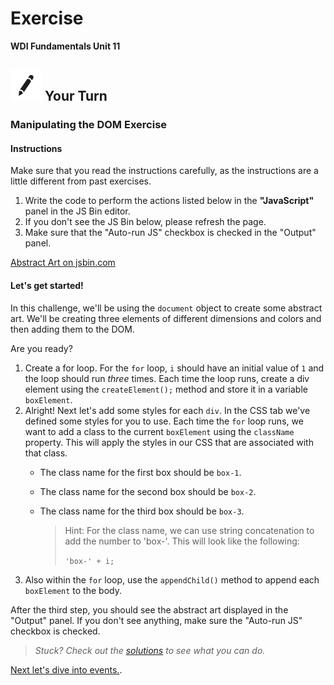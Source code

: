 # Exercise

**WDI Fundamentals Unit 11**

## ![Your Turn](../../.gitbook/assets/exercise.png) Your Turn

### Manipulating the DOM Exercise

#### Instructions

Make sure that you read the instructions carefully, as the instructions are a little different from past exercises.

1. Write the code to perform the actions listed below in the **"JavaScript"** panel in the JS Bin editor. 
2. If you don't see the JS Bin below, please refresh the page.
3. Make sure that the "Auto-run JS" checkbox is checked in the "Output" panel.

[Abstract Art on jsbin.com](http://jsbin.com/novoki/embed?html,css,js,output)

#### Let's get started!

In this challenge, we'll be using the `document` object to create some abstract art. We'll be creating three elements of different dimensions and colors and then adding them to the DOM.

Are you ready?

1. Create a for loop. For the `for` loop, `i` should have an initial value of `1` and the loop should run _three_ times. Each time the loop runs, create a div element using the `createElement();` method and store it in a variable `boxElement`.
2. Alright! Next let's add some styles for each `div`. In the CSS tab we've defined some styles for you to use. Each time the `for` loop runs, we want to add a class to the current `boxElement` using the `className` property. This will apply the styles in our CSS that are associated with that class.
   * The class name for the first box should be `box-1`.
   * The class name for the second box should be `box-2`.
   * The class name for the third box should be `box-3`.

     > Hint: For the class name, we can use string concatenation to add the number to 'box-'. This will look like the following:
     >
     > `'box-' + i;`
3. Also within the `for` loop, use the `appendChild()` method to append each `boxElement` to the body.

After the third step, you should see the abstract art displayed in the "Output" panel. If you don't see anything, make sure the "Auto-run JS" checkbox is checked.

> _Stuck? Check out the_ [_solutions_](../../exercise-solutions.md#manipulating-the-dom) _to see what you can do._

[Next let's dive into events.](../events/).


